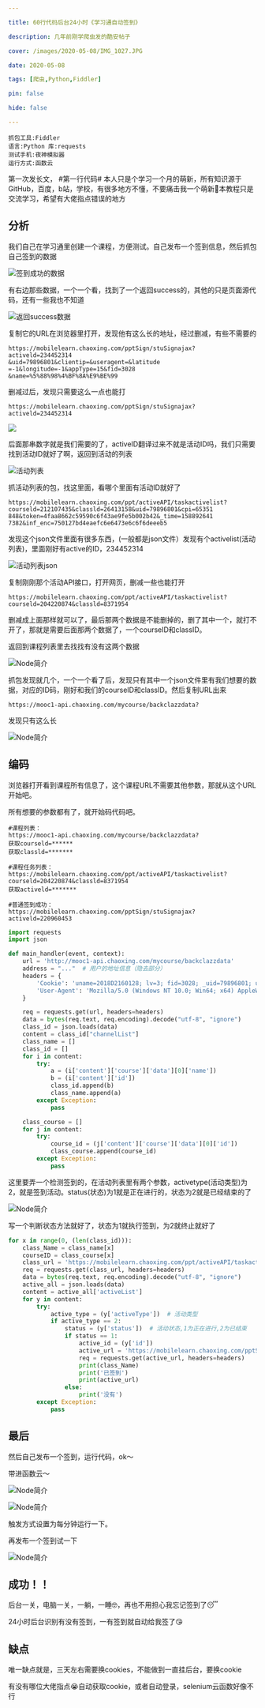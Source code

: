 ```yaml
---

title: 60行代码后台24小时《学习通自动签到》

description: 几年前刚学爬虫发的酷安帖子

cover: /images/2020-05-08/IMG_1027.JPG

date: 2020-05-08

tags: [爬虫,Python,Fiddler]

pin: false

hide: false

---
```


```shell
抓包工具:Fiddler
语言:Python 库:requests
测试手机:夜神模拟器
运行方式:函数云
```

第一次发长文， #第一行代码# 本人只是个学习一个月的萌新，所有知识源于GitHub，百度，b站，学校，有很多地方不懂，不要痛击我一个萌新🥹本教程只是交流学习，希望有大佬指点错误的地方

## 分析
我们自己在学习通里创建一个课程，方便测试。自己发布一个签到信息，然后抓包自己签到的数据

![签到成功的数据](/images/2020-05-08/IMG_1011.JPG)

有右边那些数据，一个一个看，找到了一个返回success的，其他的只是页面源代码，还有一些我也不知道

![返回success数据](/images/2020-05-08/IMG_1012.JPG)

复制它的URL在浏览器里打开，发现他有这么长的地址，经过删减，有些不需要的

```shell
https://mobilelearn.chaoxing.com/pptSign/stuSignajax?
activeld=234452314
&uid=79896801&clientip=&useragent=&latitude
=-1&longitude=-1&appType=15&fid=3028
&name=%5%88%98%4%BF%8А%Е9%BE%99
```

删减过后，发现只需要这么一点也能打

```shell
https://mobilelearn.chaoxing.com/pptSign/stuSignajax?
activeld=234452314
```

![](/images/2020-05-08/IMG_1014.JPG)

后面那串数字就是我们需要的了，activeID翻译过来不就是活动ID吗，我们只需要找到活动ID就好了啊，返回到活动的列表

![活动列表](/images/2020-05-08/IMG_1015.JPG)

抓活动列表的包，找这里面，看哪个里面有活动ID就好了

```shell
https://mobilelearn.chaoxing.com/ppt/activeAPI/taskactivelist?
courseld=212107435&classld=26413158&uid=79896801&cpi=65351
848&token=4faa8662c59590c6f43ae9fe5b002b42&_time=158892641
7382&inf_enc=750127bd4eaefc6e6473e6c6f6deeeb5
```
发现这个json文件里面有很多东西，(一般都是json文件）发现有个activelist(活动列表)，里面刚好有active的ID，234452314

![活动列表json](/images/2020-05-08/IMG_1017.JPG)

复制刚刚那个活动API接口，打开网页，删减一些也能打开

```shell
https://mobilelearn.chaoxing.com/ppt/activeAPI/taskactivelist?
courseld=204220874&classld=8371954
```

删减成上面那样就可以了，最后那两个数据是不能删掉的，删了其中一个，就打不开了，那就是需要后面那两个数据了，一个courseID和classID。

返回到课程列表里去找找有没有这两个数据

![Node简介](/images/2020-05-08/IMG_1019.JPG)

抓包发现就几个，一个一个看了后，发现只有其中一个json文件里有我们想要的数据，对应的ID码，刚好和我们的courseID和classID。然后复制URL出来

```shell
https://mooc1-api.chaoxing.com/mycourse/backclazzdata?
```

发现只有这么长

![Node简介](/images/2020-05-08/IMG_1021.JPG)

## 编码

浏览器打开看到课程所有信息了，这个课程URL不需要其他参数，那就从这个URL开始吧。

所有想要的参数都有了，就开始码代码吧。

```shell
#课程列表：
https://mooc1-api.chaoxing.com/mycourse/backclazzdata?
获取courseld=******
获取classld=*******

#课程任务列表：
https://mobilelearn.chaoxing.com/ppt/activeAPI/taskactivelist?
courseld=204220874&classld=8371954
获取activeld=*******

#普通签到成功：
https://mobilelearn.chaoxing.com/pptSign/stuSignajax?
activeld=220960453
```

```python
import requests
import json

def main_handler(event, context):
    url = 'http://mooc1-api.chaoxing.com/mycourse/backclazzdata'
    address = "..."  # 用户的地址信息（隐去部分）
    headers = {
        'Cookie': 'uname=2018D2160128; lv=3; fid=3028; _uid=79896801; uf=...',
        'User-Agent': 'Mozilla/5.0 (Windows NT 10.0; Win64; x64) AppleWebKit/...'
    }

    req = requests.get(url, headers=headers)
    data = bytes(req.text, req.encoding).decode("utf-8", "ignore")
    class_id = json.loads(data)
    content = class_id["channelList"]
    class_name = []
    class_id = []
    for i in content:
        try:
            a = (i['content']['course']['data'][0]['name'])
            b = (i['content']['id'])
            class_id.append(b)
            class_name.append(a)
        except Exception:
            pass

    class_course = []
    for j in content:
        try:
            course_id = (j['content']['course']['data'][0]['id'])
            class_course.append(course_id)
        except Exception:
            pass
```

这里要弄一个检测签到的，在活动列表里有两个参数，activetype(活动类型)为2，就是签到活动。status(状态)为1就是正在进行的，状态为2就是已经结束的了

![Node简介](/images/2020-05-08/IMG_1017.JPG)

写一个判断状态方法就好了，状态为1就执行签到，为2就终止就好了

```python
for x in range(0, (len(class_id))):
    class_Name = class_name[x]
    courseID = class_course[x]
    class_url = 'https://mobilelearn.chaoxing.com/ppt/activeAPI/taskactivelist?courseId=%s&classId=%s' % courseID
    req = requests.get(class_url, headers=headers)
    data = bytes(req.text, req.encoding).decode("utf-8", "ignore")
    active_all = json.loads(data)
    content = active_all['activeList']
    for y in content:
        try:
            active_type = (y['activeType'])  # 活动类型
            if active_type == 2:
                status = (y['status'])  # 活动状态,1为正在进行,2为已结束
                if status == 1:
                    active_id = (y['id'])
                    active_url = 'https://mobilelearn.chaoxing.com/pptSign/stuSignajax?address=%s&activeId=%s' % (address, active_id)
                    req = requests.get(active_url, headers=headers)
                    print(class_Name)
                    print('已签到')
                    print(active_url)
                else:
                    print('没有')
        except Exception:
            pass
```

## 最后

然后自己发布一个签到，运行代码，ok～

带进函数云～

![Node简介](/images/2020-05-08/IMG_1026.JPG)

![Node简介](/images/2020-05-08/IMG_1027.JPG)

触发方式设置为每分钟运行一下。

再发布一个签到试一下

![Node简介](/images/2020-05-08/IMG_1028.JPG)

## 成功！！

后台一关，电脑一关，一躺，一睡🤓，再也不用担心我忘记签到了😴

24小时后台识别有没有签到，一有签到就自动给我签了😘

## 缺点

唯一缺点就是，三天左右需要换cookies，不能做到一直挂后台，要换cookie

有没有哪位大佬指点😭自动获取cookie，或者自动登录，selenium云函数好像不行